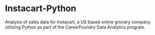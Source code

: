 # Instacart-Python
Analysis of sales data for Instacart, a US based online grocery company utilizing Python as part of the CareerFoundry Data Analytics program.
